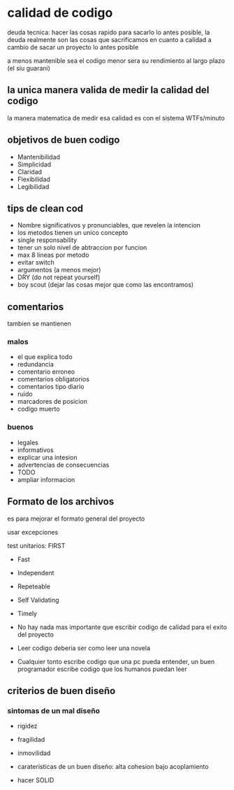 # calidad de codigo

deuda tecnica: hacer las cosas rapido para sacarlo lo antes posible, la deuda realmente son las cosas que sacrificamos en cuanto a calidad a cambio de sacar un proyecto lo antes posible

a menos mantenible sea el codigo menor sera su rendimiento al largo plazo (el siu guarani)

## la unica manera valida de medir la calidad del codigo

la manera matematica de medir esa calidad es con el sistema WTFs/minuto

## objetivos de buen codigo

- Mantenibilidad
- Simplicidad
- Claridad
- Flexibilidad
- Legibilidad

## tips de clean cod

- Nombre significativos y pronunciables, que revelen la intencion
- los metodos tienen un unico concepto
- single responsability
- tener un solo nivel de abtraccion por funcion
- max 8 lineas por metodo
- evitar switch
- argumentos (a menos mejor)
- DRY (do not repeat yourself)
- boy scout (dejar las cosas mejor que como las encontramos)

## comentarios

tambien se mantienen

### malos

- el que explica todo
- redundancia
- comentario erroneo
- comentarios obligatorios
- comentarios tipo diario
- ruido
- marcadores de posicion
- codigo muerto

### buenos

- legales
- informativos
- explicar una intesion
- advertencias de consecuencias
- TODO
- ampliar informacion

## Formato de los archivos

es para mejorar el formato general del proyecto

usar excepciones

test unitarios: FIRST 

- Fast 
- Independent
- Repeteable
- Self Validating
- Timely

- No hay nada mas importante que escribir codigo de calidad para el exito del proyecto
- Leer codigo deberia ser como leer una novela
- Cualquier tonto escribe codigo que una pc pueda entender, un buen programador escribe codigo que los humanos puedan leer

## criterios de buen diseño

### sintomas de un mal diseño

- rigidez
- fragilidad
- inmovilidad

- carateristicas de un buen diseño: alta cohesion bajo acoplamiento
- hacer SOLID

